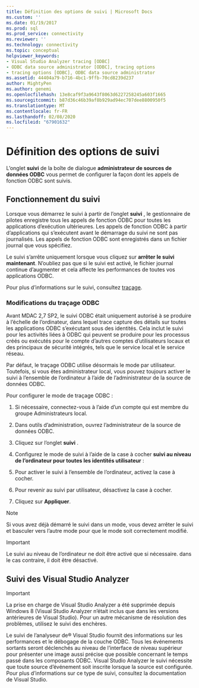 ```yaml
---
title: Définition des options de suivi | Microsoft Docs
ms.custom: ''
ms.date: 01/19/2017
ms.prod: sql
ms.prod_service: connectivity
ms.reviewer: ''
ms.technology: connectivity
ms.topic: conceptual
helpviewer_keywords:
- Visual Studio Analyzer tracing [ODBC]
- ODBC data source administrator [ODBC], tracing options
- tracing options [ODBC], ODBC data source administrator
ms.assetid: 44404a79-b716-4bc1-9ffb-70cd8239d237
author: MightyPen
ms.author: genemi
ms.openlocfilehash: 13e8caf9f3a9643f8063d6227258245a603f1665
ms.sourcegitcommit: b87d36c46b39af8b929ad94ec707dee8800950f5
ms.translationtype: MT
ms.contentlocale: fr-FR
ms.lasthandoff: 02/08/2020
ms.locfileid: "67901632"
---
```

# <a name="setting-tracing-options"></a>Définition des options de suivi
L’onglet **suivi** de la boîte de dialogue **administrateur de sources de données ODBC** vous permet de configurer la façon dont les appels de fonction ODBC sont suivis.  
  
## <a name="how-tracing-works"></a>Fonctionnement du suivi  
 Lorsque vous démarrez le suivi à partir de l’onglet **suivi** , le gestionnaire de pilotes enregistre tous les appels de fonction ODBC pour toutes les applications d’exécution ultérieures. Les appels de fonction ODBC à partir d’applications qui s’exécutent avant le démarrage du suivi ne sont pas journalisés. Les appels de fonction ODBC sont enregistrés dans un fichier journal que vous spécifiez.  
  
 Le suivi s’arrête uniquement lorsque vous cliquez sur **arrêter le suivi maintenant**. N’oubliez pas que si le suivi est activé, le fichier journal continue d’augmenter et cela affecte les performances de toutes vos applications ODBC.  
  
 Pour plus d’informations sur le suivi, consultez [traçage](../../odbc/reference/develop-app/tracing.md).  
  
### <a name="changes-in-odbc-tracing"></a>Modifications du traçage ODBC  
 Avant MDAC 2,7 SP2, le suivi ODBC était uniquement autorisé à se produire à l’échelle de l’ordinateur, dans lequel trace capture des détails sur toutes les applications ODBC s’exécutant sous des identités. Cela inclut le suivi pour les activités liées à ODBC qui peuvent se produire pour les processus créés ou exécutés pour le compte d’autres comptes d’utilisateurs locaux et des principaux de sécurité intégrés, tels que le service local et le service réseau.  
  
 Par défaut, le traçage ODBC utilise désormais le mode par utilisateur. Toutefois, si vous êtes administrateur local, vous pouvez toujours activer le suivi à l’ensemble de l’ordinateur à l’aide de l’administrateur de la source de données ODBC.  
  
 Pour configurer le mode de traçage ODBC :  
  
1.  Si nécessaire, connectez-vous à l’aide d’un compte qui est membre du groupe Administrateurs local.  
  
2.  Dans outils d’administration, ouvrez l’administrateur de la source de données ODBC.  
  
3.  Cliquez sur l’onglet **suivi** .  
  
4.  Configurez le mode de suivi à l’aide de la case à cocher **suivi au niveau de l’ordinateur pour toutes les identités utilisateur** :  
  
5.  Pour activer le suivi à l’ensemble de l’ordinateur, activez la case à cocher.  
  
6.  Pour revenir au suivi par utilisateur, désactivez la case à cocher.  
  
7.  Cliquez sur **Appliquer**.  
  
> [!NOTE]  
>  Si vous avez déjà démarré le suivi dans un mode, vous devez arrêter le suivi et basculer vers l’autre mode pour que le mode soit correctement modifié.  
  
> [!IMPORTANT]  
>  Le suivi au niveau de l’ordinateur ne doit être activé que si nécessaire. dans le cas contraire, il doit être désactivé.  
  
## <a name="visual-studio-analyzer-tracing"></a>Suivi des Visual Studio Analyzer  
  
> [!IMPORTANT]  
>  La prise en charge de Visual Studio Analyzer a été supprimée depuis Windows 8 (Visual Studio Analyzer n’était inclus que dans les versions antérieures de Visual Studio). Pour un autre mécanisme de résolution des problèmes, utilisez le suivi des enchères.  
  
 Le suivi de l’analyseur de® Visual Studio fournit des informations sur les performances et le débogage de la couche ODBC. Tous les événements sortants seront déclenchés au niveau de l’interface de niveau supérieur pour présenter une image aussi précise que possible concernant le temps passé dans les composants ODBC. Visual Studio Analyzer le suivi nécessite que toute source d’événement soit inscrite lorsque la source est configurée. Pour plus d’informations sur ce type de suivi, consultez la documentation de Visual Studio.
